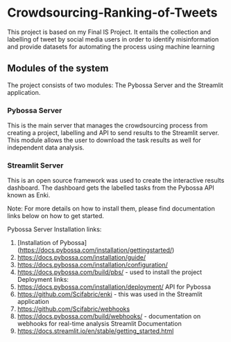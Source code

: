 # Crowdsourcing-Ranking-of-Tweets
This project is based on my Final IS Project. It entails the collection and labelling of tweet by social media users in order to identify misinformation and provide datasets for automating the process using machine learning

## Modules of the system
The project consists of two modules: The Pybossa Server and the Streamlit application.

### Pybossa Server
This is the main server that manages the crowdsourcing process from creating a project, labelling and API to send results to the Streamlit server. This module allows the user to download the task results as well for independent data analysis.

### Streamlit Server
This is an open source framework was used to create the interactive results dashboard. The dashboard gets the labelled tasks from the Pybossa API known as Enki.

Note: For more details on how to install them, please find documentation links below on how to get started.

Pybossa Server Installation links:
1.	[Installation of Pybossa] (https://docs.pybossa.com/installation/gettingstarted/)
2.	https://docs.pybossa.com/installation/guide/
3.	https://docs.pybossa.com/installation/configuration/
4.	https://docs.pybossa.com/build/pbs/ - used to install the project 
Deployment links:
1.	https://docs.pybossa.com/installation/deployment/
API for Pybossa 
1.	https://github.com/Scifabric/enki - this was used in the Streamlit application
2.	https://github.com/Scifabric/webhooks 
3.	https://docs.pybossa.com/build/webhooks/ - documentation on webhooks for real-time analysis
Streamlit Documentation
1.	https://docs.streamlit.io/en/stable/getting_started.html
